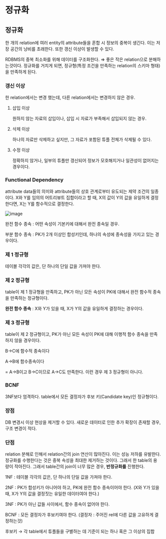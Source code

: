 # 정규화



## 정규화

한 개의 relation에 여러 entity의 attribute들을 혼합 시 정보의 중복이 생긴다. 이는 저장 공간의 낭비를 초래한다. 또한 갱신 이상이 발생할 수 있다.

RDBMS의 중복 최소화를 위해 데이터를 구조화한다. ⇒ 좋은 작은 relation으로 분해하는것이다. 정규화를 거치게 되면, 정규형(특정 조건을 만족하는 relation의 스키마 형태)을 만족하게 된다.



### 갱신 이상

한 relation에서는 변경 했는데, 다른 relation에서는 변경하지 않은 경우.

1. 삽입 이상

    원하지 않는 자료의 삽입이나, 삽입 시 자료가 부족해서 삽입되지 않는 경우.

2. 삭제 이상

    하나의 자료만 삭제하고 싶지만, 그 자료가 포함된 튜플 전체가 삭제될 수 있다.

3. 수정 이상

    정확하지 않거나, 일부의 튜플만 갱신되어 정보가 모호해지거나 일관성이 없어지는 경우이다.
    
    

### Functional Dependency

attribute data들의 의미와 attribute들의 상호 관계로부터 유도되는 제약 조건의 일종이다. X와 Y를 임의의 어트리뷰트 집합이라고 할 때, X의 값이 Y의 값을 유일하게 결정한다면, X는 Y를 함수적으로 결정한다.

![image](https://user-images.githubusercontent.com/46887352/98667678-15086080-2392-11eb-905b-9bb0b36e2085.png)

완전 함수 종속  : 어떤 속성이 기본키에 대해서 완전 종속일 경우.

부분 함수 종속 :  PK가 2개 이상인 합성키인데, 하나의 속성에 종속성을 가지고 있는 경우이다.



### 제 1 정규형

테이블 각각의 값은, 단 하나의 단일 값을 가져야 한다.



### 제 2 정규형

table이 제 1 정규형을 만족하고, PK가 아닌 모든 속성이 PK에 대해서 완전 함수적 종속을 만족하는 정규형이다.

**완전 함수 종속** : X와 Y가 있을 때, X가 Y의 값을 유일하게 결정하는 경우이다.



### 제 3 정규형

table이 제 2 정규형이고, PK가 아닌 모든 속성이 PK에 대해 이행적 함수 종속을 만족하지 않을 경우이다.

B→C에 함수적 종속이다

A→B에 함수종속이다

= A→B이고 B→C이므로 A→C도 만족한다. 이런 경우 제 3 정규형이 아니다.



### BCNF

3NF보다 엄격하다. table에서 모든 결정자가 후보 키(Candidate key)인 정규형이다.



### 장점

DB 변경시 이상 현상을 제거할 수 있다. 새로운 데이터로 인한 추가 확장이 존재할 경우, 구조 변경이 적다.

### 단점

relation 분해로 인해서 relation간의 join 연산이 많아진다. 이는 성능 저하를 유발한다. 정규화를 수행한다는 것은 중복 속성을 최대한 제거하는 것이다. 그래서 한 table의 용량이 작아진다. 그래서 table간의 join이 너무 많은 경우, **반정규화를** 진행한다.

1NF : 테이블 각각의 값은, 단 하나의 단일 값을 가져야 한다.

2NF : PK가 합성키가 아니어야 하고, PK에 완전 함수 종속이어야 한다. (X와 Y가 있을때, X가 Y의 값을 결정짓는 유일한 데이터여야 한다.)

3NF : PK가 아닌 값들 사이에서, 함수 종속이 없어야 한다. 

BCNF : 모든 결정자가 후보키여야 한다. (결정자 : 주어진 rel에 다른 값을 고유하게 결정하는것)

후보키 → 각 table에서 튜플들을 구별하는 데 기준이 되는 하나 혹은 그 이상의 집합